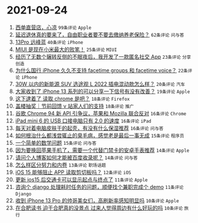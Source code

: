 # 2021-09-24

1. [西单直营店，心凉](https://www.v2ex.com/t/803799) `99条评论` `Apple`
1. [延迟退休真的要来了，自由职业者要不要去缴纳养老保险？](https://www.v2ex.com/t/803800) `62条评论` `问与答`
1. [13Pro 远峰蓝](https://www.v2ex.com/t/803797) `40条评论` `iPhone`
1. [MIUI 是现在小米最大的败笔！](https://www.v2ex.com/t/803858) `25条评论` `MIUI`
1. [经历了无数个辗转反侧的不眠夜后，我开发了一款匿名社交 App](https://www.v2ex.com/t/803825) `23条评论` `分享创造`
1. [为什么国行 iPhone 久久不支持 facetime groups 和 facetime voice？](https://www.v2ex.com/t/803877) `22条评论` `iPhone`
1. [30W 以内的新能源 SUV 选途观 L 2022 插电混动款怎么样？](https://www.v2ex.com/t/803815) `20条评论` `汽车`
1. [大家收到了 iPhone 13 系列的可以分享一下信号有没有改善？](https://www.v2ex.com/t/803859) `19条评论` `Apple`
1. [这下逮着了 读取 chrome 是吧？](https://www.v2ex.com/t/803847) `18条评论` `Firefox`
1. [盖楼抽奖｜节前回馈 v 站家人们的支持](https://www.v2ex.com/t/803832) `18条评论` `推广`
1. [谷歌 Chrome 94 新 API 引争议，苹果和 Mozilla 联合反对](https://www.v2ex.com/t/803882) `16条评论` `Chrome`
1. [iPad mini 6 的 USB 口接电脑只有 2.0 的速度](https://www.v2ex.com/t/803844) `16条评论` `iPad`
1. [每天对着电脑皮肤干的起壳，有没有什么保湿推荐](https://www.v2ex.com/t/803818) `16条评论` `问与答`
1. [如何根治什么都浅尝辄止的臭毛病，感觉老是最后一事无成](https://www.v2ex.com/t/803887) `15条评论` `程序员`
1. [一个简单的数学问题](https://www.v2ex.com/t/803860) `15条评论` `问与答`
1. [因为要换回苹果手机了，需要一个代替门禁卡的安卓手表推荐](https://www.v2ex.com/t/803862) `14条评论` `Apple`
1. [请问个人博客如何才能被百度收录呢？](https://www.v2ex.com/t/803838) `14条评论` `问与答`
1. [怎么样区分努力和内卷](https://www.v2ex.com/t/803900) `13条评论` `职场话题`
1. [iOS 15 能够阻止 APP 读取剪切板吗？](https://www.v2ex.com/t/803792) `12条评论` `iOS`
1. [更新 ios15 后交通卡可以显示起点与终点了](https://www.v2ex.com/t/803848) `11条评论` `Apple`
1. [咨询个 django 处理耗时任务的问题，顺便找个兼职完成个 demo](https://www.v2ex.com/t/803806) `11条评论` `Django`
1. [收到 iPhone 13 Pro 的帅哥美女们，高刷新率感知明显吗](https://www.v2ex.com/t/803905) `10条评论` `Apple`
1. [在合肥读书 迫于合肥真的没景点 过来人觉得周边有什么好玩的吗](https://www.v2ex.com/t/803853) `10条评论` `旅行`

